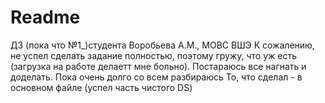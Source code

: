 # Readme
ДЗ (пока что №1_)студента Воробьева А.М., МОВС ВШЭ
К сожалению, не успел сделать задание полностью, поэтому гружу, что уж есть (загрузка на работе делаетт мне больно).
Постараюсь все нагнать и доделать. Пока очень долго со всем разбираюсь
То, что сделал - в основном файле (успел часть чистого DS)
